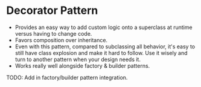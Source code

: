 ﻿# Decorator Pattern

- Provides an easy way to add custom logic onto a superclass at runtime versus having to change code.
- Favors composition over inheritance.
- Even with this pattern, compared to subclassing all behavior, it's easy to still have class explosion and make it hard to follow. Use it wisely and turn to another pattern when your design needs it.
- Works really well alongside factory & builder patterns.

TODO: Add in factory/builder pattern integration.